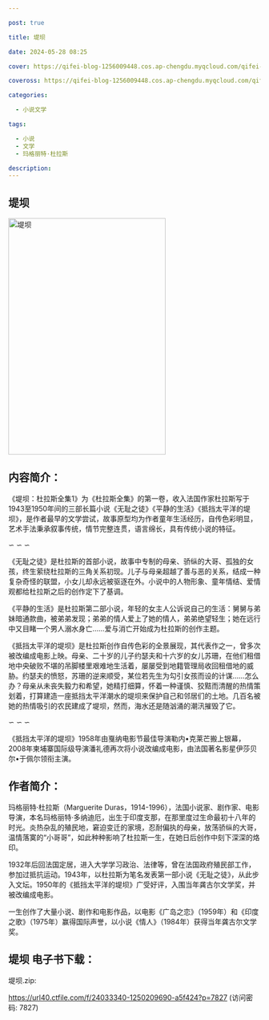 ```yaml
---

post: true

title: 堤坝

date: 2024-05-28 08:25

cover: https://qifei-blog-1256009448.cos.ap-chengdu.myqcloud.com/qifei-blog/66113ddf68eb93571333f87c.jpg

coveross: https://qifei-blog-1256009448.cos.ap-chengdu.myqcloud.com/qifei-blog/66113ddf68eb93571333f87c.jpg

categories:

  - 小说文学

tags:

  - 小说
  - 文学
  - 玛格丽特·杜拉斯

description:
---
```


## 堤坝
<img alt="堤坝 " class="aligncenter loading" data-was-processed="true" decoding="async" fetchpriority="high" height="471" src="https://qifei-blog-1256009448.cos.ap-chengdu.myqcloud.com/qifei-blog/66113ddf68eb93571333f87c.jpg " style="cursor: zoom-in;" width="314"/>

## 内容简介：

《堤坝：杜拉斯全集1》为《杜拉斯全集》的第一卷，收入法国作家杜拉斯写于1943至1950年间的三部长篇小说《无耻之徒》《平静的生活》《抵挡太平洋的堤坝》，是作者最早的文学尝试，故事原型均为作者童年生活经历，自传色彩明显，艺术手法秉承叙事传统，情节完整连贯，语言绵长，具有传统小说的特征。

∽ ∽ ∽

《无耻之徒》是杜拉斯的首部小说，故事中专制的母亲、骄纵的大哥、孤独的女孩，终生萦绕杜拉斯的三角关系初现。儿子与母亲超越了善与恶的关系，结成一种复杂奇怪的联盟，小女儿却永远被驱逐在外。小说中的人物形象、童年情结、爱情观都给杜拉斯之后的创作定下了基调。

《平静的生活》是杜拉斯第二部小说，年轻的女主人公诉说自己的生活：舅舅与弟妹暗通款曲，被弟弟发现；弟弟的情人爱上了她的情人，弟弟绝望轻生；她在远行中又目睹一个男人溺水身亡……爱与消亡开始成为杜拉斯的创作主题。

《抵挡太平洋的堤坝》是杜拉斯创作自传色彩的全景展现，其代表作之一，曾多次被改编成电影上映。母亲、二十岁的儿子约瑟夫和十六岁的女儿苏珊，在他们租借地中央破败不堪的吊脚楼里艰难地生活着，屡屡受到地籍管理局收回租借地的威胁。约瑟夫的愤怒，苏珊的逆来顺受，某位若先生为勾引女孩而设的计谋……怎么办？母亲从未丧失毅力和希望，她精打细算，怀着一种谨慎、狡黠而清醒的热情策划着，打算建造一座抵挡太平洋潮水的堤坝来保护自己和邻居们的土地。几百名被她的热情吸引的农民建成了堤坝，然而，海水还是随汹涌的潮汛摧毁了它。

∽ ∽ ∽

《抵挡太平洋的堤坝》1958年由戛纳电影节最佳导演勒内•克莱芒搬上银幕，2008年柬埔寨国际级导演潘礼德再次将小说改编成电影，由法国著名影星伊莎贝尔•于佩尔领衔主演。

## 作者简介：

玛格丽特·杜拉斯（Marguerite Duras，1914-1996），法国小说家、剧作家、电影导演，本名玛格丽特·多纳迪厄，出生于印度支那，在那里度过生命最初十八年的时光。炎热杂乱的殖民地，窘迫变迁的家境，忍耐偏执的母亲，放荡骄纵的大哥，温情落寞的“小哥哥”，如此种种影响了杜拉斯一生，在她日后创作中刻下深深的烙印。

1932年后回法国定居，进入大学学习政治、法律等，曾在法国政府殖民部工作，参加过抵抗运动。1943年，以杜拉斯为笔名发表第一部小说《无耻之徒》，从此步入文坛。1950年的《抵挡太平洋的堤坝》广受好评，入围当年龚古尔文学奖，并被改编成电影。

一生创作了大量小说、剧作和电影作品，以电影《广岛之恋》（1959年）和《印度之歌》（1975年）赢得国际声誉，以小说《情人》（1984年）获得当年龚古尔文学奖。

## 堤坝 电子书下载：
堤坝.zip: 

https://url40.ctfile.com/f/24033340-1250209690-a5f424?p=7827 (访问密码: 7827)
